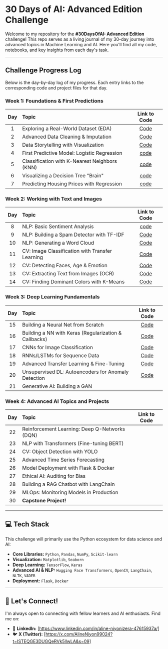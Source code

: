 # 30 Days of AI: Advanced Edition Challenge

Welcome to my repository for the **#30DaysOfAI: Advanced Edition** challenge! This repo serves as a living journal of my 30-day journey into advanced topics in Machine Learning and AI. Here you'll find all my code, notebooks, and key insights from each day's task.

---

##  Challenge Progress Log

Below is the day-by-day log of my progress. Each entry links to the corresponding code and project files for that day.
### Week 1: Foundations & First Predictions

| Day | Topic | Link to Code |
|:---:|:---|:---:|
| 1 | Exploring a Real-World Dataset (EDA) | [Code](Day1.py) |
| 2 | Advanced Data Cleaning & Imputation | [Code](Day2.py) |
| 3 | Data Storytelling with Visualization | [Code](Day3.py) |
| 4 | First Predictive Model: Logistic Regression | [code](Day4.py) |
| 5 | Classification with K-Nearest Neighbors (KNN) |[code](Day5.py) |
| 6 | Visualizing a Decision Tree "Brain" |[code](Day6.py)|
| 7 | Predicting Housing Prices with Regression |[code](Day7.py) |

### Week 2: Working with Text and Images

| Day | Topic | Link to Code |
|:---:|:---|:---:|
| 8 | NLP: Basic Sentiment Analysis |[code](Day8.py) |
| 9 | NLP: Building a Spam Detector with TF-IDF |[Code](Day9.py) |
| 10 | NLP: Generating a Word Cloud |[Code](Day10.py) |
| 11 | CV: Image Classification with Transfer Learning |[Code](Day11.py) |
| 12 | CV: Detecting Faces, Age & Emotion | [Code](Day12.py)|
| 13 | CV: Extracting Text from Images (OCR) |[Code](Day13.py)  |
| 14 | CV: Finding Dominant Colors with K-Means |[Code](Day14.py) |

### Week 3: Deep Learning Fundamentals

| Day | Topic | Link to Code |
|:---:|:---|:---:|
| 15 | Building a Neural Net from Scratch |[Code](Day15.py) |
| 16 | Building a NN with Keras (Regularization & Callbacks) |[Code](Day16.py) |
| 17 | CNNs for Image Classification |[Code](Day17.py) |
| 18 | RNNs/LSTMs for Sequence Data |[Code](Day18.py) |
| 19 | Advanced Transfer Learning & Fine-Tuning |[Code](Day19.py) |
| 20 | Unsupervised DL: Autoencoders for Anomaly Detection | [Code](Day20.py)|
| 21 | Generative AI: Building a GAN | |

### Week 4: Advanced AI Topics and Projects

| Day | Topic | Link to Code |
|:---:|:---|:---:|
| 22 | Reinforcement Learning: Deep Q-Networks (DQN) | |
| 23 | NLP with Transformers (Fine-tuning BERT) | |
| 24 | CV: Object Detection with YOLO | |
| 25 | Advanced Time Series Forecasting | |
| 26 | Model Deployment with Flask & Docker | |
| 27 | Ethical AI: Auditing for Bias | |
| 28 | Building a RAG Chatbot with LangChain | |
| 29 | MLOps: Monitoring Models in Production | |
| 30 | **Capstone Project!** | |


---

## 💻 Tech Stack

This challenge will primarily use the Python ecosystem for data science and AI:

- **Core Libraries:** `Python`, `Pandas`, `NumPy`, `Scikit-learn`
- **Visualization:** `Matplotlib`, `Seaborn`
- **Deep Learning:** `TensorFlow`, `Keras`
- **Advanced AI & NLP:** `Hugging Face Transformers`, `OpenCV`, `LangChain`, `NLTK`, `VADER`
- **Deployment:** `Flask`, `Docker`

---

## 🔗 Let's Connect!

I'm always open to connecting with fellow learners and AI enthusiasts. Find me on:

- 💼 **LinkedIn:** [https://www.linkedin.com/in/aline-niyonizera-47615937a/]
- 🐦 **X (Twitter):** [https://x.com/AlineNiyon99024?t=ISTEQGE3DUGQeRVk5llwLA&s=09]
